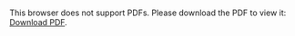 <object data="ADLCV_POSTER.pdf" type="application/pdf" width="700px" height="700px">
    <embed src="ADLCV_POSTER.pdf">
        <p>This browser does not support PDFs. Please download the PDF to view it: <a href="ADLCV_POSTER.pdf">Download PDF</a>.</p>
    </embed>
</object>
